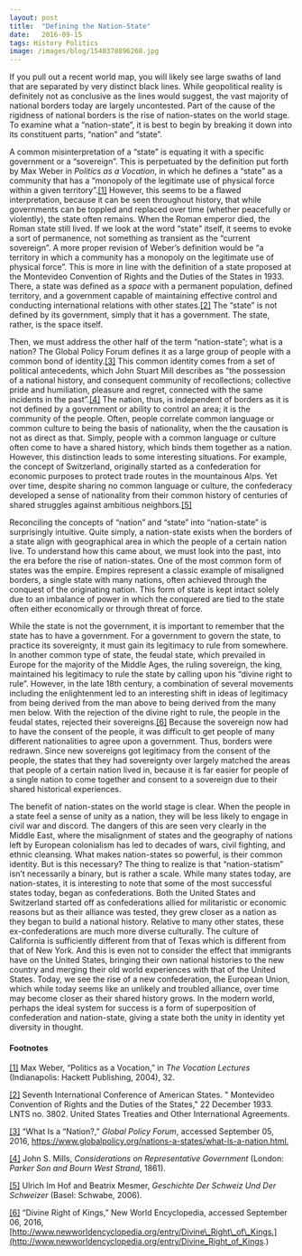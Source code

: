 ```yaml
---
layout:	post
title:	"Defining the Nation-State"
date:	2016-09-15
tags: History Politics
image: /images/blog/1540378896268.jpg
---
```


If you pull out a recent world map, you will likely see large swaths of land that are separated by very distinct black lines. While geopolitical reality is definitely not as conclusive as the lines would suggest, the vast majority of national borders today are largely uncontested. Part of the cause of the rigidness of national borders is the rise of nation-states on the world stage. To examine what a “nation-state”, it is best to begin by breaking it down into its constituent parts, “nation” and “state”.

A common misinterpretation of a “state” is equating it with a specific government or a “sovereign”. This is perpetuated by the definition put forth by Max Weber in *Politics as a Vocation*, in which he defines a “state” as a community that has a “monopoly of the legitimate use of physical force within a given territory”.[[1]](#_ftn1) However, this seems to be a flawed interpretation, because it can be seen throughout history, that while governments can be toppled and replaced over time (whether peacefully or violently), the state often remains. When the Roman emperor died, the Roman state still lived. If we look at the word “state” itself, it seems to evoke a sort of permanence, not something as transient as the “current sovereign”. A more proper revision of Weber’s definition would be “a territory in which a community has a monopoly on the legitimate use of physical force”. This is more in line with the definition of a state proposed at the Montevideo Convention of Rights and the Duties of the States in 1933. There, a state was defined as a *space* with a permanent population, defined territory, and a government capable of maintaining effective control and conducting international relations with other states.[[2]](#_ftn2) The “state” is not defined by its government, simply that it has a government. The state, rather, is the space itself.

Then, we must address the other half of the term “nation-state”; what is a nation? The Global Policy Forum defines it as a large group of people with a common bond of identity.[[3]](#_ftn3) This common identity comes from a set of political antecedents, which John Stuart Mill describes as “the possession of a national history, and consequent community of recollections; collective pride and humiliation, pleasure and regret, connected with the same incidents in the past”.[[4]](#_ftn4) The nation, thus, is independent of borders as it is not defined by a government or ability to control an area; it is the community of the people. Often, people correlate common language or common culture to being the basis of nationality, when the the causation is not as direct as that. Simply, people with a common language or culture often come to have a shared history, which binds them together as a nation. However, this distinction leads to some interesting situations. For example, the concept of Switzerland, originally started as a confederation for economic purposes to protect trade routes in the mountainous Alps. Yet over time, despite sharing no common language or culture, the confederacy developed a sense of nationality from their common history of centuries of shared struggles against ambitious neighbors.[[5]](#_ftn5)

Reconciling the concepts of “nation” and “state” into “nation-state” is surprisingly intuitive. Quite simply, a nation-state exists when the borders of a state align with geographical area in which the people of a certain nation live. To understand how this came about, we must look into the past, into the era before the rise of nation-states. One of the most common form of states was the empire. Empires represent a classic example of misaligned borders, a single state with many nations, often achieved through the conquest of the originating nation. This form of state is kept intact solely due to an imbalance of power in which the conquered are tied to the state often either economically or through threat of force.

While the state is not the government, it is important to remember that the state has to have a government. For a government to govern the state, to practice its sovereignty, it must gain its legitimacy to rule from somewhere. In another common type of state, the feudal state, which prevailed in Europe for the majority of the Middle Ages, the ruling sovereign, the king, maintained his legitimacy to rule the state by calling upon his “divine right to rule”. However, in the late 18th century, a combination of several movements including the enlightenment led to an interesting shift in ideas of legitimacy from being derived from the man above to being derived from the many men below. With the rejection of the divine right to rule, the people in the feudal states, rejected their sovereigns.[[6]](#_ftn6) Because the sovereign now had to have the consent of the people, it was difficult to get people of many different nationalities to agree upon a government. Thus, borders were redrawn. Since new sovereigns got legitimacy from the consent of the people, the states that they had sovereignty over largely matched the areas that people of a certain nation lived in, because it is far easier for people of a single nation to come together and consent to a sovereign due to their shared historical experiences.

The benefit of nation-states on the world stage is clear. When the people in a state feel a sense of unity as a nation, they will be less likely to engage in civil war and discord. The dangers of this are seen very clearly in the Middle East, where the misalignment of states and the geography of nations left by European colonialism has led to decades of wars, civil fighting, and ethnic cleansing. What makes nation-states so powerful, is their common identity. But is this necessary? The thing to realize is that “nation-statism” isn’t necessarily a binary, but is rather a scale. While many states today, are nation-states, it is interesting to note that some of the most successful states today, began as confederations. Both the United States and Switzerland started off as confederations allied for militaristic or economic reasons but as their alliance was tested, they grew closer as a nation as they began to build a national history. Relative to many other states, these ex-confederations are much more diverse culturally. The culture of California is sufficiently different from that of Texas which is different from that of New York. And this is even not to consider the effect that immigrants have on the United States, bringing their own national histories to the new country and merging their old world experiences with that of the United States. Today, we see the rise of a new confederation, the European Union, which while today seems like an unlikely and troubled alliance, over time may become closer as their shared history grows. In the modern world, perhaps the ideal system for success is a form of superposition of confederation and nation-state, giving a state both the unity in identity yet diversity in thought.

#### Footnotes

[[1]](#_ftnref1) Max Weber, “Politics as a Vocation,” in *The Vocation Lectures* (Indianapolis: Hackett Publishing, 2004), 32.

[[2]](#_ftnref2) Seventh International Conference of American States. " Montevideo Convention of Rights and the Duties of the States," 22 December 1933. LNTS no. 3802. United States Treaties and Other International Agreements.

[[3]](#_ftnref3) “What Is a “Nation?,” *Global Policy Forum*, accessed September 05, 2016, <https://www.globalpolicy.org/nations-a-states/what-is-a-nation.html.>

[[4]](#_ftnref4) John S. Mills, *Considerations on Representative Government* (London: *Parker* *Son and Bourn* *West Strand*, 1861).

[[5]](#_ftnref5) Ulrich Im Hof and Beatrix Mesmer, *Geschichte Der Schweiz Und Der Schweizer* (Basel: Schwabe, 2006).

[[6]](#_ftnref6) “Divine Right of Kings,” New World Encyclopedia, accessed September 06, 2016, [http://www.newworldencyclopedia.org/entry/Divine\_Right\_of\_Kings.](http://www.newworldencyclopedia.org/entry/Divine_Right_of_Kings.)

  